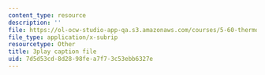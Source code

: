 ```yaml
---
content_type: resource
description: ''
file: https://ol-ocw-studio-app-qa.s3.amazonaws.com/courses/5-60-thermodynamics-kinetics-spring-2008/7d5d53cd8d2898fea7f73c53ebb6327e_Cc2l1QTTZA4.srt
file_type: application/x-subrip
resourcetype: Other
title: 3play caption file
uid: 7d5d53cd-8d28-98fe-a7f7-3c53ebb6327e
---
```


